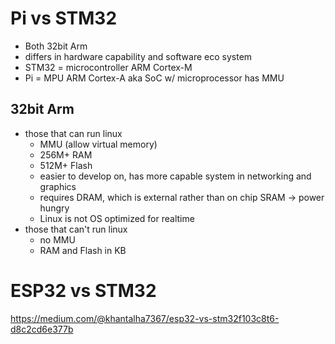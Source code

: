 # Pi vs STM32
- Both 32bit Arm
- differs in hardware capability and software eco system
- STM32 = microcontroller ARM Cortex-M
- Pi = MPU ARM Cortex-A aka SoC w/ microprocessor has MMU
## 32bit Arm
- those that can run linux
  - MMU (allow virtual memory)
  - 256M+ RAM
  - 512M+ Flash
  - easier to develop on, has more capable system in networking and graphics
  - requires DRAM, which is external rather than on chip SRAM -> power hungry
  - Linux is not OS optimized for realtime
- those that can't run linux
  - no MMU
  - RAM and Flash in KB


# ESP32 vs STM32
https://medium.com/@khantalha7367/esp32-vs-stm32f103c8t6-d8c2cd6e377b